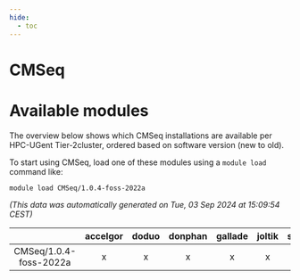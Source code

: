 ```yaml
---
hide:
  - toc
---
```


CMSeq
=====

# Available modules


The overview below shows which CMSeq installations are available per HPC-UGent Tier-2cluster, ordered based on software version (new to old).

To start using CMSeq, load one of these modules using a `module load` command like:

```shell
module load CMSeq/1.0.4-foss-2022a
```

*(This data was automatically generated on Tue, 03 Sep 2024 at 15:09:54 CEST)*  

| |accelgor|doduo|donphan|gallade|joltik|shinx|skitty|
| :---: | :---: | :---: | :---: | :---: | :---: | :---: | :---: |
|CMSeq/1.0.4-foss-2022a|x|x|x|x|x|-|x|
